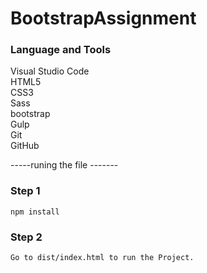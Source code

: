 # BootstrapAssignment


### Language and Tools

Visual Studio Code
<br />
HTML5
<br />
CSS3
<br />
Sass
<br />
bootstrap
<br />
Gulp
<br />
Git
<br />
GitHub
<br />


-----runing the file -------
### Step 1

```
npm install
```

### Step 2

```
Go to dist/index.html to run the Project.

```

